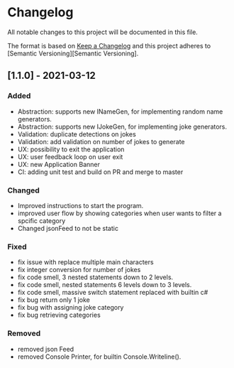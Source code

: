 # Changelog
All notable changes to this project will be documented in this file.

The format is based on [Keep a Changelog](https://keepachangelog.com/) and this project adheres to [Semantic Versioning][Semantic Versioning].

## [1.1.0] - 2021-03-12

### Added

- Abstraction: supports new INameGen, for implementing random name generators.
- Abstraction: supports new IJokeGen, for implementing joke generators.
- Validation: duplicate detections on jokes
- Validation: add validation on number of jokes to generate
- UX: possibility to exit the application
- UX: user feedback loop on user exit
- UX: new Application Banner
- CI: adding unit test and build on PR and merge to master

### Changed

- Improved instructions to start the program.
- improved user flow by showing categories when user wants to filter a spcific category
- Changed jsonFeed to not be static

### Fixed

- fix issue with replace multiple main characters
- fix integer conversion for number of jokes
- fix code smell, 3 nested statements down to 2 levels.
- fix code smell, nested statements 6 levels down to 3 levels.
- fix code smell, massive switch statement replaced with builtin c#
- fix bug return only 1 joke
- fix bug with assigning joke category
- fix bug retrieving categories

### Removed

- removed json Feed
- removed Console Printer, for builtin Console.Writeline().
